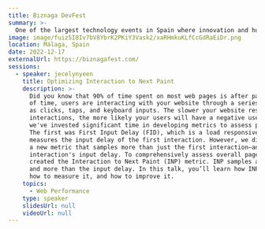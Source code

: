```yaml
---
title: Biznaga DevFest
summary: >-
  One of the largest technology events in Spain where innovation and human talent are combined.
image: image/fuiz5I8Iv7bV8YbrK2PKiY3Vask2/xaRHmkuKLfCcGdRaEiDr.png
location: Málaga, Spain
date: 2022-12-17
externalUrl: https://biznagafest.com/
sessions:
  - speaker: jecelynyeen
    title: Optimizing Interaction to Next Paint
    description: >-
      Did you know that 90% of time spent on most web pages is after page load? In this span
      of time, users are interacting with your website through a series of interactions such
      as clicks, taps, and keyboard inputs. The slower your website responds to those
      interactions, the more likely your users will have a negative user experience. At Google,
      we've invested significant time in developing metrics to assess page responsiveness.
      The first was First Input Delay (FID), which is a load responsiveness metric that
      measures the input delay of the first interaction. However, we discovered that we needed
      a new metric that samples more than just the first interaction—and more than that
      interaction's input delay. To comprehensively assess overall page responsiveness, we've
      created the Interaction to Next Paint (INP) metric. INP samples all page interactions,
      and more than the input delay. In this talk, you’ll learn how INP works, why it matters,
      how to measure it, and how to improve it.
    topics:
      - Web Performance
    type: speaker
    slidesUrl: null
    videoUrl: null
---
```

